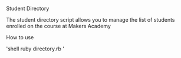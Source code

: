 Student Directory


The student directory script allows you to manage the list of students enrolled on the course at Makers Academy

How to use


'shell
ruby directory.rb
'